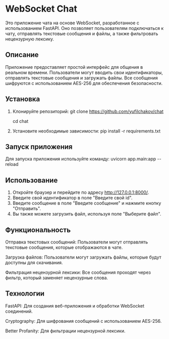 # WebSocket Chat
Это приложение чата на основе WebSocket, разработанное с использованием FastAPI. 
Оно позволяет пользователям подключаться к чату, отправлять текстовые 
сообщения и файлы, а также фильтровать нецензурную лексику.

## Описание
Приложение предоставляет простой интерфейс для общения в реальном времени. 
Пользователи могут вводить свои идентификаторы, отправлять текстовые сообщения и загружать файлы. 
Все сообщения шифруются с использованием AES-256 для обеспечения безопасности.

## Установка
1. Клонируйте репозиторий:
   git clone https://github.com/yufilchakov/chat

   cd chat

2. Установите необходимые зависимости:
  pip install -r requirements.txt

## Запуск приложения
Для запуска приложения используйте команду:
uvicorn app.main:app --reload

## Использование
1. Откройте браузер и перейдите по адресу http://127.0.0.1:8000/.
2. Введите свой идентификатор в поле "Введите свой id".
3. Введите сообщение в поле "Введите сообщение" и нажмите кнопку "Отправить".
4. Вы также можете загрузить файл, используя поле "Выберите файл".

## Функциональность
Отправка текстовых сообщений: Пользователи могут отправлять текстовые сообщения, 
которые отображаются в чате.

Загрузка файлов: Пользователи могут загружать файлы, которые будут доступны для скачивания.

Фильтрация нецензурной лексики: Все сообщения проходят через фильтр, 
который заменяет нецензурные слова.

## Технологии
FastAPI: Для создания веб-приложения и обработки WebSocket соединений.

Cryptography: Для шифрования сообщений с использованием AES-256.

Better Profanity: Для фильтрации нецензурной лексики.